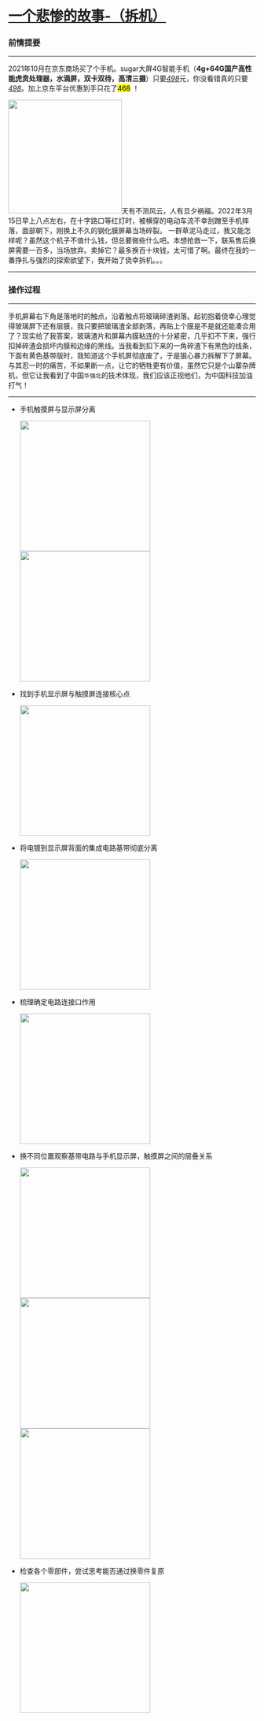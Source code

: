 # [一个悲惨的故事-（拆机）](https://docs.qq.com/doc/DSFBkRVh5aE9LWkRo)

### 前情提要

---

2021年10月在京东商场买了个手机。sugar大屏4G智能手机（**4g+64G国产高性能虎贲处理器，水滴屏，双卡双待，高清三摄**）只要<u>*498*</u>元，你没看错真的只要<u>*498*</u>。加上京东平台优惠到手只花了<mark>468</mark> ！

<img title="" src="file:./image/4d7ae3a622760d7d.png" width="231">天有不测风云，人有旦夕祸福。2022年3月15日早上八点左右，在十字路口等红灯时，被横穿的电动车流不幸刮蹭至手机摔落，面部朝下，刚换上不久的钢化膜屏幕当场碎裂。 一群草泥马走过，我又能怎样呢？虽然这个机子不值什么钱，但总要做些什么吧。本想抢救一下，联系售后换屏需要一百多，当场放弃。卖掉它？最多换百十块钱，太可惜了啊。最终在我的一番挣扎与强烈的探索欲望下，我开始了侥幸拆机。。。

---

### 操作过程

---

手机屏幕右下角是落地时的触点，沿着触点将玻璃碎渣剥落。起初抱着侥幸心理觉得玻璃屏下还有层膜，我只要把玻璃渣全部剥落，再贴上个膜是不是就还能凑合用了？现实给了我答案，玻璃渣片和屏幕内膜粘连的十分紧密，几乎扣不下来，强行扣掉碎渣会损坏内膜和边缘的黑线。当我看到扣下来的一角碎渣下有黑色的线条，下面有黄色基带版时，我知道这个手机屏彻底废了，于是狠心暴力拆解下了屏幕。与其忍一时的痛苦，不如果断一点，让它的牺牲更有价值，虽然它只是个山寨杂牌机，但它让我看到了中国`华强北`的技术体现，我们应该正视他们，为中国科技加油打气！

---

- 手机触摸屏与显示屏分离
  
  <img title="" src="file:///./image/20220319102928.jpg"  width="265">
  
  <img title="" src="file:///./image/20220319102919.png"  width="265">

- 找到手机显示屏与触摸屏连接核心点
  
  <img title="" src="file:///./image/20220319102946.jpg"  width="265">

- 将电镀到显示屏背面的集成电路基带彻底分离
  
  <img title="" src="file:///./image/20220319103000.jpg"  width="265">

- 梳理确定电路连接口作用
  
  <img title="" src="file:///./image/20220319102934.jpg"  width="265">

- 换不同位置观察基带电路与手机显示屏，触摸屏之间的层叠关系
  
  <img title="" src="file:///./image/20220319102939.jpg"  width="265">
  
  <img title="" src="file:///./image/20220319103009.jpg"  width="265">
  
  <img title="" src="file:///./image/20220319103018.jpg"  width="265">

- 检查各个零部件，尝试思考能否通过换零件复原
  
  <img title="" src="file:///./image/20220319103013.jpg"  width="265">
